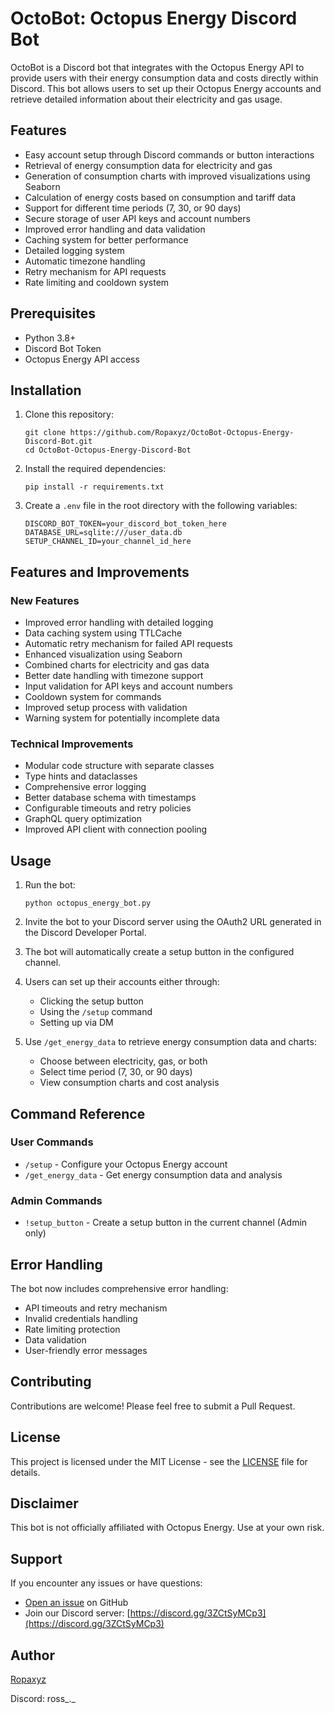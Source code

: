 # OctoBot: Octopus Energy Discord Bot

OctoBot is a Discord bot that integrates with the Octopus Energy API to provide users with their energy consumption data and costs directly within Discord. This bot allows users to set up their Octopus Energy accounts and retrieve detailed information about their electricity and gas usage.

## Features

- Easy account setup through Discord commands or button interactions
- Retrieval of energy consumption data for electricity and gas
- Generation of consumption charts with improved visualizations using Seaborn
- Calculation of energy costs based on consumption and tariff data
- Support for different time periods (7, 30, or 90 days)
- Secure storage of user API keys and account numbers
- Improved error handling and data validation
- Caching system for better performance
- Detailed logging system
- Automatic timezone handling
- Retry mechanism for API requests
- Rate limiting and cooldown system

## Prerequisites

- Python 3.8+
- Discord Bot Token
- Octopus Energy API access

## Installation

1. Clone this repository:
   ```
   git clone https://github.com/Ropaxyz/OctoBot-Octopus-Energy-Discord-Bot.git
   cd OctoBot-Octopus-Energy-Discord-Bot
   ```

2. Install the required dependencies:
   ```
   pip install -r requirements.txt
   ```

3. Create a `.env` file in the root directory with the following variables:
   ```
   DISCORD_BOT_TOKEN=your_discord_bot_token_here
   DATABASE_URL=sqlite:///user_data.db
   SETUP_CHANNEL_ID=your_channel_id_here
   ```

## Features and Improvements

### New Features
- Improved error handling with detailed logging
- Data caching system using TTLCache
- Automatic retry mechanism for failed API requests
- Enhanced visualization using Seaborn
- Combined charts for electricity and gas data
- Better date handling with timezone support
- Input validation for API keys and account numbers
- Cooldown system for commands
- Improved setup process with validation
- Warning system for potentially incomplete data

### Technical Improvements
- Modular code structure with separate classes
- Type hints and dataclasses
- Comprehensive error logging
- Better database schema with timestamps
- Configurable timeouts and retry policies
- GraphQL query optimization
- Improved API client with connection pooling

## Usage

1. Run the bot:
   ```
   python octopus_energy_bot.py
   ```

2. Invite the bot to your Discord server using the OAuth2 URL generated in the Discord Developer Portal.

3. The bot will automatically create a setup button in the configured channel.

4. Users can set up their accounts either through:
   - Clicking the setup button
   - Using the `/setup` command
   - Setting up via DM

5. Use `/get_energy_data` to retrieve energy consumption data and charts:
   - Choose between electricity, gas, or both
   - Select time period (7, 30, or 90 days)
   - View consumption charts and cost analysis

## Command Reference

### User Commands
- `/setup` - Configure your Octopus Energy account
- `/get_energy_data` - Get energy consumption data and analysis

### Admin Commands
- `!setup_button` - Create a setup button in the current channel (Admin only)

## Error Handling

The bot now includes comprehensive error handling:
- API timeouts and retry mechanism
- Invalid credentials handling
- Rate limiting protection
- Data validation
- User-friendly error messages

## Contributing

Contributions are welcome! Please feel free to submit a Pull Request.

## License

This project is licensed under the MIT License - see the [LICENSE](LICENSE) file for details.

## Disclaimer

This bot is not officially affiliated with Octopus Energy. Use at your own risk.

## Support

If you encounter any issues or have questions:
- [Open an issue](https://github.com/Ropaxyz/OctoBot-Octopus-Energy-Discord-Bot/issues) on GitHub
- Join our Discord server: [https://discord.gg/3ZCtSyMCp3](https://discord.gg/3ZCtSyMCp3)

## Author

[Ropaxyz](https://github.com/Ropaxyz)

Discord: ross_._
